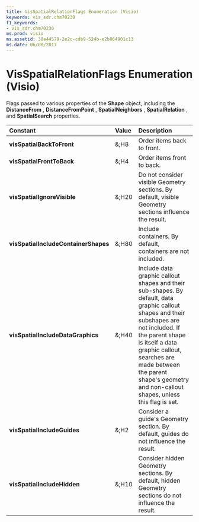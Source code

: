 ```yaml
---
title: VisSpatialRelationFlags Enumeration (Visio)
keywords: vis_sdr.chm70230
f1_keywords:
- vis_sdr.chm70230
ms.prod: visio
ms.assetid: 38e44579-2e2c-cdb9-524b-e2b864901c13
ms.date: 06/08/2017
---
```



# VisSpatialRelationFlags Enumeration (Visio)

Flags passed to various properties of the **Shape** object, including the **DistanceFrom** , **DistanceFromPoint** , **SpatialNeighbors** , **SpatialRelation** , and **SpatialSearch** properties.



|**Constant**|**Value**|**Description**|
|:-----|:-----|:-----|
| **visSpatialBackToFront**|&;H8|Order items back to front.|
| **visSpatialFrontToBack**|&;H4|Order items front to back.|
| **visSpatialIgnoreVisible**|&;H20|Do not consider visible Geometry sections. By default, visible Geometry sections influence the result.|
| **visSpatialIncludeContainerShapes**|&;H80|Include containers. By default, containers are not included.|
| **visSpatialIncludeDataGraphics**|&;H40|Include data graphic callout shapes and their sub-shapes. By default, data graphic callout shapes and their subshapes are not included. If the parent shape is itself a data graphic callout, searches are made between the parent shape's geometry and non-callout shapes, unless this flag is set.|
| **visSpatialIncludeGuides**|&;H2|Consider a guide's Geometry section. By default, guides do not influence the result.|
| **visSpatialIncludeHidden**|&;H10|Consider hidden Geometry sections. By default, hidden Geometry sections do not influence the result.|

